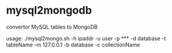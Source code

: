 mysql2mongodb
=============

convertor MySQL tables to MongoDB

usage:
./mysql2mongo.sh -h ipaddr -u user -p *** -d database -t tableName -m 127.0.0.1 -b database -c collectionName